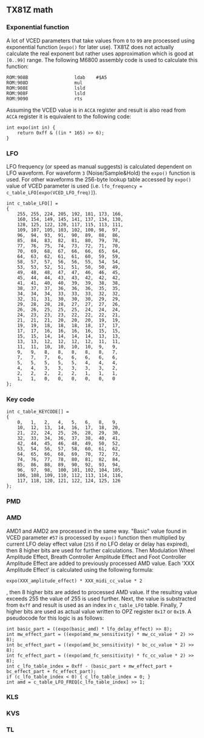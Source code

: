 ## TX81Z math

### Exponential function

A lot of VCED parameters that take values from `0` to `99` are processed using exponential function (`expo()` for later use). TX81Z does not actually calculate the real exponent but rather uses approximation which is good at `[0..99]` range. The following M6800 assembly code is used to calculate this function:

```
ROM:908B                 ldab    #$A5
ROM:908D                 mul
ROM:908E                 lsld
ROM:908F                 lsld
ROM:9090                 rts
```
Assuming the VCED value is in `ACCA` register and result is also read from `ACCA` register it is equivalent to the following code:

```
int expo(int in) {
    return 0xff & ((in * 165) >> 6);
}
```

### LFO

LFO frequency (or speed as manual suggests) is calculated dependent on LFO waveform. For waveform `3` (Noise/Sample&Hold) the `expo()` function is used. For other waveforms the 256-byte lookup table accessed by `expo()` value of VCED parameter is used (i.e. `lfo_frequency = c_table_LFO[expo(VCED_LFO_freq)]`). 

```
int c_table_LFO[] =
{
	255, 255, 224, 205, 192, 181, 173, 166, 
	160, 154, 149, 145, 141, 137, 134, 130, 
	128, 125, 122, 120, 117, 115, 113, 111, 
	109, 107, 105, 103, 102, 100, 98,  97,  
	96,  94,  93,  91,  90,  89,  88,  86,  
	85,  84,  83,  82,  81,  80,  79,  78,  
	77,  76,  75,  74,  73,  72,  71,  70,  
	70,  69,  68,  67,  66,  66,  65,  64,  
	64,  63,  62,  61,  61,  60,  59,  59,  
	58,  57,  57,  56,  56,  55,  54,  54,  
	53,  53,  52,  51,  51,  50,  50,  49,  
	49,  48,  48,  47,  47,  46,  46,  45,  
	45,  44,  44,  43,  43,  42,  42,  42,  
	41,  41,  40,  40,  39,  39,  38,  38,  
	38,  37,  37,  36,  36,  36,  35,  35,  
	34,  34,  34,  33,  33,  33,  32,  32,  
	32,  31,  31,  30,  30,  30,  29,  29,  
	29,  28,  28,  28,  27,  27,  27,  26,  
	26,  26,  25,  25,  25,  24,  24,  24,  
	24,  23,  23,  23,  22,  22,  22,  21,  
	21,  21,  21,  20,  20,  20,  19,  19,  
	19,  19,  18,  18,  18,  18,  17,  17,  
	17,  17,  16,  16,  16,  16,  15,  15,  
	15,  15,  14,  14,  14,  14,  13,  13,  
	13,  13,  12,  12,  12,  12,  11,  11,  
	11,  11,  10,  10,  10,  10,  9,   9,   
	9,   9,   8,   8,   8,   8,   8,   7,   
	7,   7,   7,   6,   6,   6,   6,   6,   
	5,   5,   5,   5,   5,   4,   4,   4,   
	4,   4,   3,   3,   3,   3,   3,   2,   
	2,   2,   2,   2,   2,   1,   1,   1,   
	1,   1,   0,   0,   0,   0,   0,   0
};
```

### Key code
```
int c_table_KEYCODE[] =
{
	0,   1,   2,   4,   5,   6,   8,   9,   
	10,  12,  13,  14,  16,  17,  18,  20,  
	21,  22,  24,  25,  26,  28,  29,  30,  
	32,  33,  34,  36,  37,  38,  40,  41,  
	42,  44,  45,  46,  48,  49,  50,  52,  
	53,  54,  56,  57,  58,  60,  61,  62,  
	64,  65,  66,  68,  69,  70,  72,  73,  
	74,  76,  77,  78,  80,  81,  82,  84,  
	85,  86,  88,  89,  90,  92,  93,  94,  
	96,  97,  98,  100, 101, 102, 104, 105, 
	106, 108, 109, 110, 112, 113, 114, 116, 
	117, 118, 120, 121, 122, 124, 125, 126
};
```				
### PMD

### AMD
AMD1 and AMD2 are processed in the same way. "Basic" value found in VCED parameter `#57` is processed by `expo()` function then multiplied by current LFO delay effect value (`255` if no LFO delay or delay has expired), then 8 higher bits are used for further calculations. Then Modulation Wheel Amplitude Effect, Breath Controller Amplitude Effect and Foot Controller Amplitude Effect are added to previously processed AMD value. Each 'XXX Amplitude Effect' is calculated using the following formula:
```
expo(XXX_amplitude_effect) * XXX_midi_cc_value * 2
```
, then 8 higher bits are added to processed AMD value. If the resulting value exceeds 255 the value of 255 is used further. Next, the value is substracted from `0xff` and result is used as an index in `c_table_LFO` table. Finally, 7 higher bits are used as actual value written to OPZ register `0x17` or `0x19`. A pseudocode for this logic is as follows:
```
int basic_part = ((expo(basic_amd) * lfo_delay_effect) >> 8);
int mw_effect_part = ((expo(amd_mw_sensitivity) * mw_cc_value * 2) >> 8);
int bc_effect_part = ((expo(amd_bc_sensitivity) * bc_cc_value * 2) >> 8);
int fc_effect_part = ((expo(amd_fc_sensitivity) * fc_cc_value * 2) >> 8);
int c_lfo_table_index = 0xff - (basic_part + mw_effect_part + bc_effect_part + fc_effect_part);
if (c_lfo_table_index < 0) { c_lfo_table_index = 0; }		
int amd = c_table_LFO_FREQ[c_lfo_table_index] >> 1;
```
### KLS

### KVS

### TL
